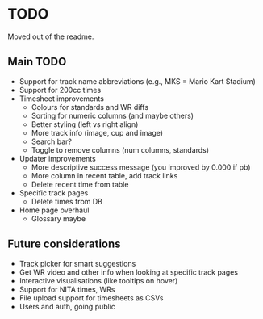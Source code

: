 # TODO
Moved out of the readme.

## Main TODO
- Support for track name abbreviations (e.g., MKS = Mario Kart Stadium)
- Support for 200cc times
- Timesheet improvements
    - Colours for standards and WR diffs
    - Sorting for numeric columns (and maybe others)
    - Better styling (left vs right align)
    - More track info (image, cup and image)
    - Search bar?
    - Toggle to remove columns (num columns, standards)
- Updater improvements
    - More descriptive success message (you improved by 0.000 if pb)
    - More column in recent table, add track links
    - Delete recent time from table
- Specific track pages
    - Delete times from DB
- Home page overhaul
    - Glossary maybe

## Future considerations
- Track picker for smart suggestions
- Get WR video and other info when looking at specific track pages
- Interactive visualisations (like tooltips on hover)
- Support for NITA times, WRs
- File upload support for timesheets as CSVs
- Users and auth, going public